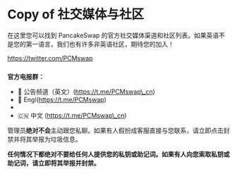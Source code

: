 # Copy of 社交媒体与社区

在这里您可以找到 PancakeSwap 的官方社交媒体渠道和社区列表。如果英语不是您的第一语言，我们也有许多非英语社区，期待您的加入！



​https://twitter.com/PCMswap



### &#x20;<a href="#dian-bao-telegram" id="dian-bao-telegram"></a>

**官方电报群：**

* 📣 公告频道（英文）(https://t.me/PCMswap\_cn)
* 🥞 Engl(https://t.me/PCMswap​)
*
* 🇨🇳 中文 (​https://t.me/PCMswap​\_cn)



管理员**绝对不会**主动跟您私聊。如果有人假扮成客服直接与您联系，请立即点击封禁并将其举报为垃圾信息。

**任何情况下都绝对不要给任何人提供您的私钥或助记词。如果有人向您索取私钥或助记词，请立即将其举报并封禁。**
